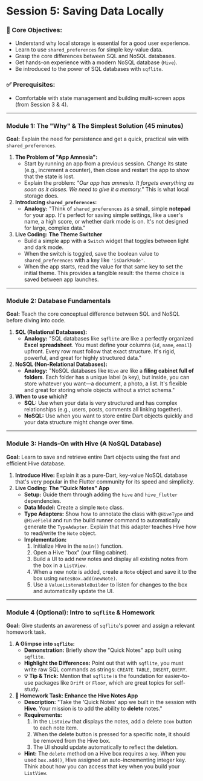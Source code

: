 # Session 5: Saving Data Locally

### 🎯 Core Objectives:

- Understand why local storage is essential for a good user experience.
- Learn to use `shared_preferences` for simple key-value data.
- Grasp the core differences between SQL and NoSQL databases.
- Get hands-on experience with a modern NoSQL database (`Hive`).
- Be introduced to the power of SQL databases with `sqflite`.

### ✅ Prerequisites:

- Comfortable with state management and building multi-screen apps (from Session 3 & 4).

---

### **Module 1: The "Why" & The Simplest Solution (45 minutes)**

**Goal:** Explain the need for persistence and get a quick, practical win with `shared_preferences`.

1.  **The Problem of "App Amnesia":**
    - Start by running an app from a previous session. Change its state (e.g., increment a counter), then close and restart the app to show that the state is lost.
    - Explain the problem: _"Our app has amnesia. It forgets everything as soon as it closes. We need to give it a memory."_ This is what local storage does.
2.  **Introducing `shared_preferences`:**
    - **Analogy:** "Think of `shared_preferences` as a small, simple **notepad** for your app. It's perfect for saving simple settings, like a user's name, a high score, or whether dark mode is on. It's not designed for large, complex data."
3.  **Live Coding: The Theme Switcher**
    - Build a simple app with a `Switch` widget that toggles between light and dark mode.
    - When the switch is toggled, save the boolean value to `shared_preferences` with a key like `'isDarkMode'`.
    - When the app starts, read the value for that same key to set the initial theme. This provides a tangible result: the theme choice is saved between app launches.

---

### **Module 2: Database Fundamentals**

**Goal:** Teach the core conceptual difference between SQL and NoSQL before diving into code.

1.  **SQL (Relational Databases):**
    - **Analogy:** "SQL databases like `sqflite` are like a perfectly organized **Excel spreadsheet**. You must define your columns (`id`, `name`, `email`) upfront. Every row must follow that exact structure. It's rigid, powerful, and great for highly structured data."
2.  **NoSQL (Non-Relational Databases):**
    - **Analogy:** "NoSQL databases like `Hive` are like a **filing cabinet full of folders**. Each folder has a unique label (a key), but inside, you can store whatever you want—a document, a photo, a list. It's flexible and great for storing whole objects without a strict schema."
3.  **When to use which?**
    - **SQL:** Use when your data is very structured and has complex relationships (e.g., users, posts, comments all linking together).
    - **NoSQL:** Use when you want to store entire Dart objects quickly and your data structure might change over time.

---

### **Module 3: Hands-On with Hive (A NoSQL Database)**

**Goal:** Learn to save and retrieve entire Dart objects using the fast and efficient Hive database.

1.  **Introduce Hive:** Explain it as a pure-Dart, key-value NoSQL database that's very popular in the Flutter community for its speed and simplicity.
2.  **Live Coding: The "Quick Notes" App**
    - **Setup:** Guide them through adding the `hive` and `hive_flutter` dependencies.
    - **Data Model:** Create a simple `Note` class.
    - **Type Adapters:** Show how to annotate the class with `@HiveType` and `@HiveField` and run the build runner command to automatically generate the `TypeAdapter`. Explain that this adapter teaches Hive how to read/write the `Note` object.
    - **Implementation:**
      1.  Initialize Hive in the `main()` function.
      2.  Open a Hive "box" (our filing cabinet).
      3.  Build a UI to add new notes and display all existing notes from the box in a `ListView`.
      4.  When a new note is added, create a `Note` object and save it to the box using `notesBox.add(newNote)`.
      5.  Use a `ValueListenableBuilder` to listen for changes to the box and automatically update the UI.

---

### **Module 4 (Optional): Intro to `sqflite` & Homework**

**Goal:** Give students an awareness of `sqflite`'s power and assign a relevant homework task.

1.  **A Glimpse into `sqflite`:**
    - **Demonstration:** Briefly show the "Quick Notes" app built using `sqflite`.
    - **Highlight the Differences:** Point out that with `sqflite`, you must write raw SQL commands as strings: `CREATE TABLE`, `INSERT`, `QUERY`.
    - **💡 Tip & Trick:** Mention that `sqflite` is the foundation for easier-to-use packages like `Drift` or `Floor`, which are great topics for self-study.
2.  **🚀 Homework Task: Enhance the Hive Notes App**
    - **Description:** "Take the 'Quick Notes' app we built in the session with **Hive**. Your mission is to add the ability to **delete** notes."
    - **Requirements:**
      1.  In the `ListView` that displays the notes, add a delete `Icon` button to each note item.
      2.  When the delete button is pressed for a specific note, it should be removed from the Hive box.
      3.  The UI should update automatically to reflect the deletion.
    - **Hint:** The `delete` method on a Hive box requires a `key`. When you used `box.add()`, Hive assigned an auto-incrementing integer key. Think about how you can access that key when you build your `ListView`.
